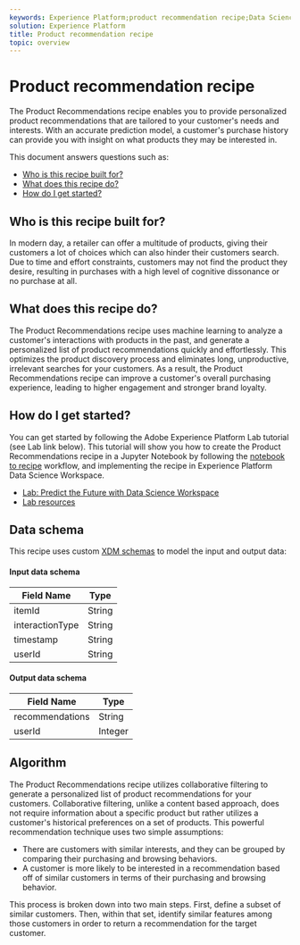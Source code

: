 ```yaml
---
keywords: Experience Platform;product recommendation recipe;Data Science Workspace;popular topics
solution: Experience Platform
title: Product recommendation recipe
topic: overview
---
```


# Product recommendation recipe

The Product Recommendations recipe enables you to provide personalized product recommendations that are tailored to your customer's needs and interests. With an accurate prediction model, a customer's purchase history can provide you with insight on what products they may be interested in.

This document answers questions such as:
* [Who is this recipe built for?](#who-is-this-recipe-built-for)
* [What does this recipe do?](#what-does-this-recipe-do)
* [How do I get started?](#how-do-i-get-started)

## Who is this recipe built for?

In modern day, a retailer can offer a multitude of products, giving their customers a lot of choices which can also hinder their customers search. Due to time and effort constraints, customers may not find the product they desire, resulting in purchases with a high level of cognitive dissonance or no purchase at all.

## What does this recipe do?

The Product Recommendations recipe uses machine learning to analyze a customer's interactions with products in the past, and generate a personalized list of product recommendations quickly and effortlessly. This optimizes the product discovery process and eliminates long, unproductive, irrelevant searches for your customers. As a result, the Product Recommendations recipe can improve a customer's overall purchasing experience, leading to higher engagement and stronger brand loyalty.

## How do I get started?

You can get started by following the Adobe Experience Platform Lab tutorial (see Lab link below). This tutorial will show you how to create the Product Recommendations recipe in a Jupyter Notebook by following the [notebook to recipe](../jupyterlab/create-a-recipe.md) workflow, and implementing the recipe in Experience Platform Data Science Workspace.

* [Lab: Predict the Future with Data Science Workspace](https://expleague.azureedge.net/labs/L777/index.html)
* [Lab resources](https://github.com/adobe/experience-platform-dsw-reference/tree/master/Summit/2019/resources)

## Data schema

This recipe uses custom [XDM schemas](../../xdm/schema/field-dictionary.md) to model the input and output data:

#### Input data schema

Field Name | Type
--- | ---
itemId | String
interactionType | String
timestamp | String
userId | String

#### Output data schema

Field Name | Type
--- | ---
recommendations | String
userId | Integer

## Algorithm

The Product Recommendations recipe utilizes collaborative filtering to generate a personalized list of product recommendations for your customers. Collaborative filtering, unlike a content based approach, does not require information about a specific product but rather utilizes a customer's historical preferences on a set of products. This powerful recommendation technique uses two simple assumptions:
* There are customers with similar interests, and they can be grouped by comparing their purchasing and browsing behaviors.
* A customer is more likely to be interested in a recommendation based off of similar customers in terms of their purchasing and browsing behavior.

This process is broken down into two main steps. First, define a subset of similar customers. Then, within that set, identify similar features among those customers in order to return a recommendation for the target customer.